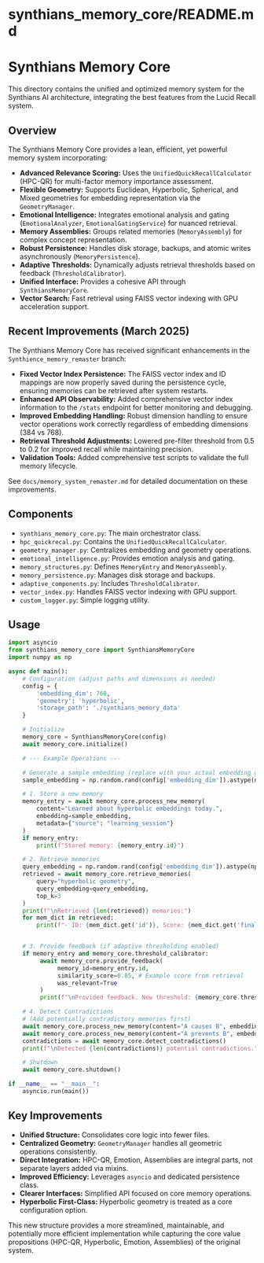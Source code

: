 # synthians_memory_core/README.md

# Synthians Memory Core

This directory contains the unified and optimized memory system for the Synthians AI architecture, integrating the best features from the Lucid Recall system.

## Overview

The Synthians Memory Core provides a lean, efficient, yet powerful memory system incorporating:

-   **Advanced Relevance Scoring:** Uses the `UnifiedQuickRecallCalculator` (HPC-QR) for multi-factor memory importance assessment.
-   **Flexible Geometry:** Supports Euclidean, Hyperbolic, Spherical, and Mixed geometries for embedding representation via the `GeometryManager`.
-   **Emotional Intelligence:** Integrates emotional analysis and gating (`EmotionalAnalyzer`, `EmotionalGatingService`) for nuanced retrieval.
-   **Memory Assemblies:** Groups related memories (`MemoryAssembly`) for complex concept representation.
-   **Robust Persistence:** Handles disk storage, backups, and atomic writes asynchronously (`MemoryPersistence`).
-   **Adaptive Thresholds:** Dynamically adjusts retrieval thresholds based on feedback (`ThresholdCalibrator`).
-   **Unified Interface:** Provides a cohesive API through `SynthiansMemoryCore`.
-   **Vector Search:** Fast retrieval using FAISS vector indexing with GPU acceleration support.

## Recent Improvements (March 2025)

The Synthians Memory Core has received significant enhancements in the `Synthience_memory_remaster` branch:

-   **Fixed Vector Index Persistence:** The FAISS vector index and ID mappings are now properly saved during the persistence cycle, ensuring memories can be retrieved after system restarts.
-   **Enhanced API Observability:** Added comprehensive vector index information to the `/stats` endpoint for better monitoring and debugging.
-   **Improved Embedding Handling:** Robust dimension handling to ensure vector operations work correctly regardless of embedding dimensions (384 vs 768).
-   **Retrieval Threshold Adjustments:** Lowered pre-filter threshold from 0.5 to 0.2 for improved recall while maintaining precision.
-   **Validation Tools:** Added comprehensive test scripts to validate the full memory lifecycle.

See `docs/memory_system_remaster.md` for detailed documentation on these improvements.

## Components

-   `synthians_memory_core.py`: The main orchestrator class.
-   `hpc_quickrecal.py`: Contains the `UnifiedQuickRecallCalculator`.
-   `geometry_manager.py`: Centralizes embedding and geometry operations.
-   `emotional_intelligence.py`: Provides emotion analysis and gating.
-   `memory_structures.py`: Defines `MemoryEntry` and `MemoryAssembly`.
-   `memory_persistence.py`: Manages disk storage and backups.
-   `adaptive_components.py`: Includes `ThresholdCalibrator`.
-   `vector_index.py`: Handles FAISS vector indexing with GPU support.
-   `custom_logger.py`: Simple logging utility.

## Usage

```python
import asyncio
from synthians_memory_core import SynthiansMemoryCore
import numpy as np

async def main():
    # Configuration (adjust paths and dimensions as needed)
    config = {
        'embedding_dim': 768,
        'geometry': 'hyperbolic',
        'storage_path': './synthians_memory_data'
    }

    # Initialize
    memory_core = SynthiansMemoryCore(config)
    await memory_core.initialize()

    # --- Example Operations ---

    # Generate a sample embedding (replace with your actual embedding generation)
    sample_embedding = np.random.rand(config['embedding_dim']).astype(np.float32)

    # 1. Store a new memory
    memory_entry = await memory_core.process_new_memory(
        content="Learned about hyperbolic embeddings today.",
        embedding=sample_embedding,
        metadata={"source": "learning_session"}
    )
    if memory_entry:
        print(f"Stored memory: {memory_entry.id}")

    # 2. Retrieve memories
    query_embedding = np.random.rand(config['embedding_dim']).astype(np.float32) # Use actual query embedding
    retrieved = await memory_core.retrieve_memories(
        query="hyperbolic geometry",
        query_embedding=query_embedding,
        top_k=3
    )
    print(f"\nRetrieved {len(retrieved)} memories:")
    for mem_dict in retrieved:
        print(f"- ID: {mem_dict.get('id')}, Score: {mem_dict.get('final_score', mem_dict.get('relevance_score')):.3f}, Content: {mem_dict.get('content', '')[:50]}...")


    # 3. Provide feedback (if adaptive thresholding enabled)
    if memory_entry and memory_core.threshold_calibrator:
         await memory_core.provide_feedback(
              memory_id=memory_entry.id,
              similarity_score=0.85, # Example score from retrieval
              was_relevant=True
         )
         print(f"\nProvided feedback. New threshold: {memory_core.threshold_calibrator.get_current_threshold():.3f}")

    # 4. Detect Contradictions
    # (Add potentially contradictory memories first)
    await memory_core.process_new_memory(content="A causes B", embedding=np.random.rand(config['embedding_dim']))
    await memory_core.process_new_memory(content="A prevents B", embedding=np.random.rand(config['embedding_dim']))
    contradictions = await memory_core.detect_contradictions()
    print(f"\nDetected {len(contradictions)} potential contradictions.")

    # Shutdown
    await memory_core.shutdown()

if __name__ == "__main__":
    asyncio.run(main())
```

## Key Improvements

-   **Unified Structure:** Consolidates core logic into fewer files.
-   **Centralized Geometry:** `GeometryManager` handles all geometric operations consistently.
-   **Direct Integration:** HPC-QR, Emotion, Assemblies are integral parts, not separate layers added via mixins.
-   **Improved Efficiency:** Leverages `asyncio` and dedicated persistence class.
-   **Clearer Interfaces:** Simplified API focused on core memory operations.
-   **Hyperbolic First-Class:** Hyperbolic geometry is treated as a core configuration option.

This new structure provides a more streamlined, maintainable, and potentially more efficient implementation while capturing the core value propositions (HPC-QR, Hyperbolic, Emotion, Assemblies) of the original system.